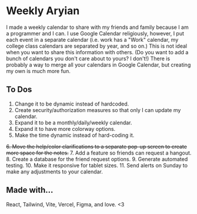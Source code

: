 # Weekly Aryian
I made a weekly calendar to share with my friends and family because I am a programmer and I can. I use Google Calendar religiously, however, I put each event in a separate calendar (i.e.
work has a "Work" calendar, my college class calendars are separated by year, and so on.) This is not ideal when you want to share this information with others. (Do you want to add a 
bunch of calendars you don't care about to yours? I don't!) There is probably a way to merge all your calendars in Google Calendar, but creating my own is much more fun.

## To Dos
1. Change it to be dynamic instead of hardcoded.
2. Create security/authorization measures so that only I can update my calendar.
3. Expand it to be a monthly/daily/weekly calendar.
4. Expand it to have more colorway options.
5. Make the time dynamic instead of hard-coding it.
   
~~6. Move the help/color clarifications to a separate pop-up screen to create more space for the notes.~~
7. Add a feature so friends can request a hangout.
8. Create a database for the friend request options.
9. Generate automated testing.
10. Make it responsive for tablet sizes.
11. Send alerts on Sunday to make any adjustments to your calendar.

## Made with...
React, Tailwind, Vite, Vercel, Figma, and love. <3

